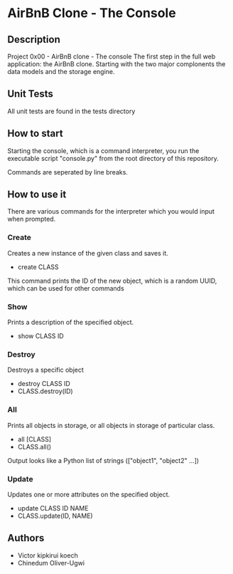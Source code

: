 # AirBnB Clone - The Console

## Description

Project 0x00 - AirBnB clone - The console
The first step in the full web application: the AirBnB clone.
Starting with the two major complonents the data models and the storage engine.

## Unit Tests

All unit tests are found in the tests directory

## How to start

Starting the console, which is a command interpreter, you run the executable script "console.py" from the root directory of this repository.

Commands are seperated by line breaks.

## How to use it
There are various commands for the interpreter which you would input when prompted.

### Create

Creates a new instance of the given class and saves it.

* create CLASS

This command prints the ID of the new object, which is a random UUID, which can be used for other commands

### Show

Prints a description of the specified object.

* show CLASS ID

### Destroy

Destroys a specific object

* destroy CLASS ID
* CLASS.destroy(ID)

### All

Prints all objects in storage, or all objects in storage of particular class.

* all [CLASS]
* CLASS.all()

Output looks like a Python list of strings (["object1", "object2" ...])

### Update

Updates one or more attributes on the specified object.

* update CLASS ID NAME
* CLASS.update(ID, NAME)

## Authors

* Victor kipkirui koech
* Chinedum Oliver-Ugwi 
